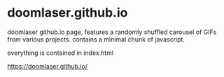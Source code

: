 # doomlaser.github.io
doomlaser github.io page, features a randomly shuffled carousel of GIFs from various projects. contains a minimal chunk of javascript.

everything is contained in index.html

https://doomlaser.github.io/
